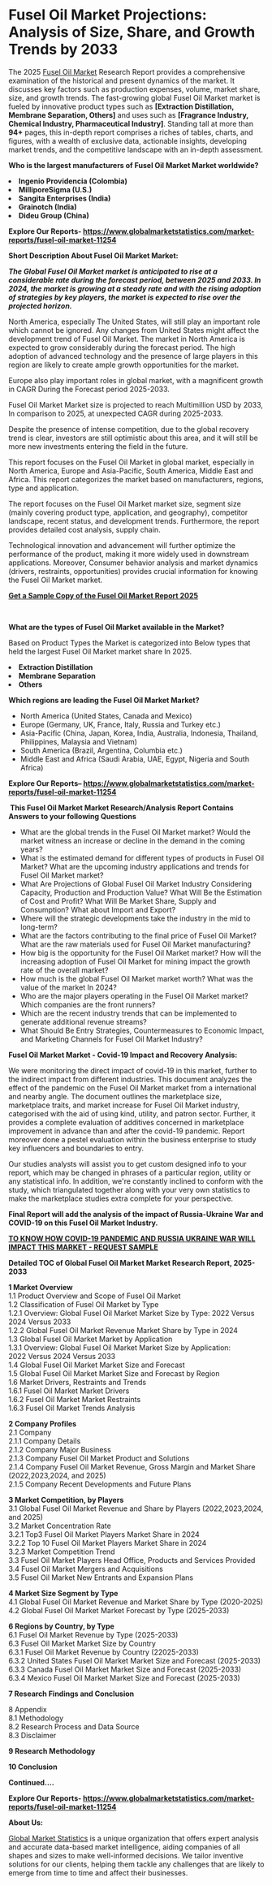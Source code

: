 <H1>Fusel Oil Market Projections: Analysis of Size, Share, and Growth Trends by 2033</H1><p>The 2025 <a href="https://www.globalmarketstatistics.com/market-reports/fusel-oil-market-11254">Fusel Oil Market</a> Research Report provides a comprehensive examination of the historical and present dynamics of the market. It discusses key factors such as production expenses, volume, market share, size, and growth trends. The fast-growing global Fusel Oil Market market is fueled by innovative product types such as <strong>[Extraction Distillation, Membrane Separation, Others]</strong> and uses such as <strong>[Fragrance Industry, Chemical Industry, Pharmaceutical Industry]</strong>. Standing tall at more than <strong>94+</strong> pages, this in-depth report comprises a riches of tables, charts, and figures, with a wealth of exclusive data, actionable insights, developing market trends, and the competitive landscape with an in-depth assessment.</p><p><strong>Who is the largest manufacturers of Fusel Oil Market Market worldwide?</strong></p><p><strong><li>Ingenio Providencia (Colombia)<li>MilliporeSigma (U.S.)<li>Sangita Enterprises (India)<li>Grainotch (India)<li>Dideu Group (China)</strong></p><p><strong>Explore Our Reports-&nbsp;<a href="https://wordhtml.com/">https://www.globalmarketstatistics.com/market-reports/fusel-oil-market-11254</a></strong></p><p><strong>Short Description About Fusel Oil Market Market:</strong></p><p><strong><em>The Global Fusel Oil Market market is anticipated to rise at a considerable rate during the forecast period, between 2025 and 2033. In 2024, the market is growing at a steady rate and with the rising adoption of strategies by key players, the market is expected to rise over the projected horizon.</em></strong></p><p>North America, especially The United States, will still play an important role which cannot be ignored. Any changes from United States might affect the development trend of Fusel Oil Market. The market in North America is expected to grow considerably during the forecast period. The high adoption of advanced technology and the presence of large players in this region are likely to create ample growth opportunities for the market.</p><p>Europe also play important roles in global market, with a magnificent growth in CAGR During the Forecast period 2025-2033.</p><p>Fusel Oil Market Market size is projected to reach Multimillion USD by 2033, In comparison to 2025, at unexpected CAGR during 2025-2033.</p><p>Despite the presence of intense competition, due to the global recovery trend is clear, investors are still optimistic about this area, and it will still be more new investments entering the field in the future.</p><p>This report focuses on the Fusel Oil Market in global market, especially in North America, Europe and Asia-Pacific, South America, Middle East and Africa. This report categorizes the market based on manufacturers, regions, type and application.</p><p>The report focuses on the Fusel Oil Market market size, segment size (mainly covering product type, application, and geography), competitor landscape, recent status, and development trends. Furthermore, the report provides detailed cost analysis, supply chain.</p><p>Technological innovation and advancement will further optimize the performance of the product, making it more widely used in downstream applications. Moreover, Consumer behavior analysis and market dynamics (drivers, restraints, opportunities) provides crucial information for knowing the Fusel Oil Market market.</p><p><strong><a href="https://www.globalmarketstatistics.com/market-reports/fusel-oil-market-11254">Get a Sample Copy of the Fusel Oil Market Report 2025</a></strong></p><p>&nbsp;</p><p><strong>What are the types of Fusel Oil Market available in the Market?</strong></p><p>Based on Product Types the Market is categorized into Below types that held the largest Fusel Oil Market market share In 2025.</p><p><strong><li>Extraction Distillation<li>Membrane Separation<li>Others</strong></p><p><strong>Which regions are leading the Fusel Oil Market Market?</strong></p><ul><li>North America (United States, Canada and Mexico)</li><li>Europe (Germany, UK, France, Italy, Russia and Turkey etc.)</li><li>Asia-Pacific (China, Japan, Korea, India, Australia, Indonesia, Thailand, Philippines, Malaysia and Vietnam)</li><li>South America (Brazil, Argentina, Columbia etc.)</li><li>Middle East and Africa (Saudi Arabia, UAE, Egypt, Nigeria and South Africa)</li></ul><p><strong>Explore Our Reports&ndash;&nbsp;<a href="https://www.globalmarketstatistics.com/market-reports/fusel-oil-market-11254">https://www.globalmarketstatistics.com/market-reports/fusel-oil-market-11254</a></strong></p><p><strong>&nbsp;This Fusel Oil Market Market Research/Analysis Report Contains Answers to your following Questions</strong></p><ul><li>What are the global trends in the Fusel Oil Market market? Would the market witness an increase or decline in the demand in the coming years?</li><li>What is the estimated demand for different types of products in Fusel Oil Market? What are the upcoming industry applications and trends for Fusel Oil Market market?</li><li>What Are Projections of Global Fusel Oil Market Industry Considering Capacity, Production and Production Value? What Will Be the Estimation of Cost and Profit? What Will Be Market Share, Supply and Consumption? What about Import and Export?</li><li>Where will the strategic developments take the industry in the mid to long-term?</li><li>What are the factors contributing to the final price of Fusel Oil Market? What are the raw materials used for Fusel Oil Market manufacturing?</li><li>How big is the opportunity for the Fusel Oil Market market? How will the increasing adoption of Fusel Oil Market for mining impact the growth rate of the overall market?</li><li>How much is the global Fusel Oil Market market worth? What was the value of the market In 2024?</li><li>Who are the major players operating in the Fusel Oil Market market? Which companies are the front runners?</li><li>Which are the recent industry trends that can be implemented to generate additional revenue streams?</li><li>What Should Be Entry Strategies, Countermeasures to Economic Impact, and Marketing Channels for Fusel Oil Market Industry?</li></ul><p><strong>Fusel Oil Market Market - Covid-19 Impact and Recovery Analysis:</strong></p><p>We were monitoring the direct impact of covid-19 in this market, further to the indirect impact from different industries. This document analyzes the effect of the pandemic on the Fusel Oil Market market from a international and nearby angle. The document outlines the marketplace size, marketplace traits, and market increase for Fusel Oil Market industry, categorised with the aid of using kind, utility, and patron sector. Further, it provides a complete evaluation of additives concerned in marketplace improvement in advance than and after the covid-19 pandemic. Report moreover done a pestel evaluation within the business enterprise to study key influencers and boundaries to entry.</p><p>Our studies analysts will assist you to get custom designed info to your report, which may be changed in phrases of a particular region, utility or any statistical info. In addition, we're constantly inclined to conform with the study, which triangulated together along with your very own statistics to make the marketplace studies extra complete for your perspective.</p><p><strong>Final Report will add the analysis of the impact of Russia-Ukraine War and COVID-19 on this Fusel Oil Market Industry.</strong></p><p><strong><a href="https://www.globalmarketstatistics.com/market-reports/fusel-oil-market-11254">TO KNOW HOW COVID-19 PANDEMIC AND RUSSIA UKRAINE WAR WILL IMPACT THIS MARKET - REQUEST SAMPLE</a></strong></p><p><strong>Detailed TOC of Global Fusel Oil Market Market Research Report, 2025-2033</strong></p><p><strong>1 Market Overview</strong><br /> 1.1 Product Overview and Scope of Fusel Oil Market<br /> 1.2 Classification of Fusel Oil Market by Type<br /> 1.2.1 Overview: Global Fusel Oil Market Market Size by Type: 2022&nbsp;Versus 2024 Versus 2033<br /> 1.2.2 Global Fusel Oil Market Revenue Market Share by Type in 2024<br /> 1.3 Global Fusel Oil Market Market by Application<br /> 1.3.1 Overview: Global Fusel Oil Market Market Size by Application: 2022&nbsp;Versus 2024 Versus 2033<br /> 1.4 Global Fusel Oil Market Market Size and Forecast<br /> 1.5 Global Fusel Oil Market Market Size and Forecast by Region<br /> 1.6 Market Drivers, Restraints and Trends<br /> 1.6.1 Fusel Oil Market Market Drivers<br /> 1.6.2 Fusel Oil Market Market Restraints<br /> 1.6.3 Fusel Oil Market Trends Analysis</p><p><strong>2 Company Profiles</strong><br /> 2.1 Company<br /> 2.1.1 Company Details<br /> 2.1.2 Company Major Business<br /> 2.1.3 Company Fusel Oil Market Product and Solutions<br /> 2.1.4 Company Fusel Oil Market Revenue, Gross Margin and Market Share (2022,2023,2024, and 2025)<br /> 2.1.5 Company Recent Developments and Future Plans</p><p><strong>3 Market Competition, by Players</strong><br /> 3.1 Global Fusel Oil Market Revenue and Share by Players (2022,2023,2024, and 2025)<br /> 3.2 Market Concentration Rate<br /> 3.2.1 Top3 Fusel Oil Market Players Market Share in 2024<br /> 3.2.2 Top 10 Fusel Oil Market Players Market Share in 2024<br /> 3.2.3 Market Competition Trend<br /> 3.3 Fusel Oil Market Players Head Office, Products and Services Provided<br /> 3.4 Fusel Oil Market Mergers and Acquisitions<br /> 3.5 Fusel Oil Market New Entrants and Expansion Plans</p><p><strong>4 Market Size Segment by Type</strong><br /> 4.1 Global Fusel Oil Market Revenue and Market Share by Type (2020-2025)<br /> 4.2 Global Fusel Oil Market Market Forecast by Type (2025-2033)</p><p><strong>6 Regions by Country, by Type</strong><br /> 6.1 Fusel Oil Market Revenue by Type (2025-2033)<br /> 6.3 Fusel Oil Market Market Size by Country<br /> 6.3.1 Fusel Oil Market Revenue by Country (22025-2033)<br /> 6.3.2 United States Fusel Oil Market Market Size and Forecast (2025-2033)<br /> 6.3.3 Canada Fusel Oil Market Market Size and Forecast (2025-2033)<br /> 6.3.4 Mexico Fusel Oil Market Market Size and Forecast (2025-2033)</p><p><strong>7 Research Findings and Conclusion</strong></p><p>8 Appendix<br /> 8.1 Methodology<br /> 8.2 Research Process and Data Source<br /> 8.3 Disclaimer</p><p><strong>9 Research Methodology</strong></p><p><strong>10 Conclusion</strong></p><p><strong>Continued&hellip;.</strong></p><p><strong>Explore Our Reports-&nbsp;<a href="Fusel Oil Market">https://www.globalmarketstatistics.com/market-reports/fusel-oil-market-11254</a></strong></p><p><strong>About Us:</strong></p><p><a href="https://www.globalmarketstatistics.com/">Global Market Statistics</a>&nbsp;is a unique organization that offers expert analysis and accurate data-based market intelligence, aiding companies of all shapes and sizes to make well-informed decisions. We tailor inventive solutions for our clients, helping them tackle any challenges that are likely to emerge from time to time and affect their businesses.</p><p>&nbsp;</p>

